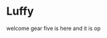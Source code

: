 # Luffy
welcome
gear five is here and it is op 
 
 
 
 
   
            
        
              
               
         
          
  
  
